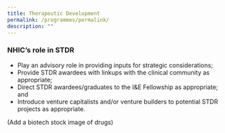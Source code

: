 ```yaml
---
title: Therapeutic Development
permalink: /programmes/permalink/
description: ""
---
```


### NHIC’s role in STDR

* Play an advisory role in providing inputs for strategic considerations;
* Provide STDR awardees with linkups with the clinical community as appropriate;
* Direct STDR awardees/graduates to the I&E Fellowship as appropriate; and
* Introduce venture capitalists and/or venture builders to potential STDR projects as appropriate.

(Add a biotech stock image of drugs)